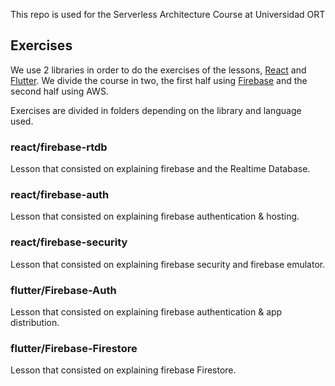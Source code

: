 This repo is used for the Serverless Architecture Course at Universidad ORT

## Exercises

We use 2 libraries in order to do the exercises of the lessons, [React](https://reactjs.org/) and [Flutter](https://flutter.dev/).
We divide the course in two, the first half using [Firebase](https://firebase.google.com/) and the second half using AWS.

Exercises are divided in folders depending on the library and language used.

### react/firebase-rtdb

Lesson that consisted on explaining firebase and the Realtime Database.

### react/firebase-auth

Lesson that consisted on explaining firebase authentication & hosting.

### react/firebase-security

Lesson that consisted on explaining firebase security and firebase emulator.

### flutter/Firebase-Auth

Lesson that consisted on explaining firebase authentication & app distribution.

### flutter/Firebase-Firestore

Lesson that consisted on explaining firebase Firestore.